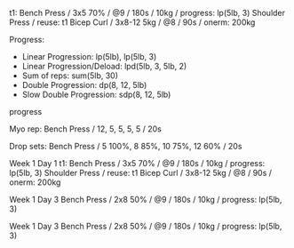 t1: Bench Press / 3x5 70% / @9 / 180s / 10kg / progress: lp(5lb, 3)
Shoulder Press / reuse: t1
Bicep Curl / 3x8-12 5kg / @8 / 90s / onerm: 200kg

Progress:

- Linear Progression: lp(5lb), lp(5lb, 3)
- Linear Progression/Deload: lpd(5lb, 3, 5lb, 2)
- Sum of reps: sum(5lb, 30)
- Double Progression: dp(8, 12, 5lb)
- Slow Double Progression: sdp(8, 12, 5lb)

progress

Myo rep:
Bench Press / 12, 5, 5, 5, 5 / 20s

Drop sets:
Bench Press / 5 100%, 8 85%, 10 75%, 12 60% / 20s

Week 1 Day 1
t1: Bench Press / 3x5 70% / @9 / 180s / 10kg / progress: lp(5lb, 3)
Shoulder Press / reuse: t1
Bicep Curl / 3x8-12 5kg / @8 / 90s / onerm: 200kg

Week 1 Day 3
Bench Press / 2x8 50% / @9 / 180s / 10kg / progress: lp(5lb, 3)

Week 1 Day 3
Bench Press / 2x8 50% / @9 / 180s / 10kg / progress: lp(5lb, 3)
